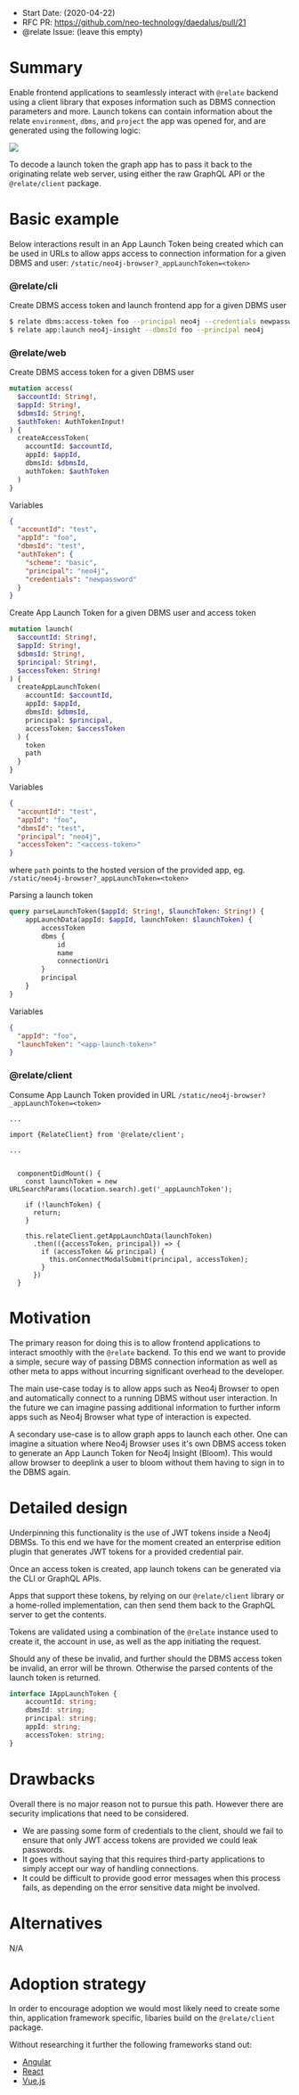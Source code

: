 - Start Date: (2020-04-22)
- RFC PR: https://github.com/neo-technology/daedalus/pull/21
- @relate Issue: (leave this empty)

# Summary
Enable frontend applications to seamlessly interact with `@relate` backend using a client library that exposes information such as DBMS connection parameters and more.
Launch tokens can contain information about the relate `environment`, `dbms`, and `project` the app was opened for, and are generated using the following logic:

![](./launch-token-diagram.png)

To decode a launch token the graph app has to pass it back to the originating relate web server, using either the raw GraphQL API or the `@relate/client` package.

# Basic example
Below interactions result in an App Launch Token being created which can be used in URLs to allow apps access to connection information for a given DBMS and user: `/static/neo4j-browser?_appLaunchToken=<token>`

### @relate/cli
Create DBMS access token and launch frontend app for a given DBMS user
```bash
$ relate dbms:access-token foo --principal neo4j --credentials newpassword
$ relate app:launch neo4j-insight --dbmsId foo --principal neo4j
```

### @relate/web
Create DBMS access token for a given DBMS user
```GraphQL
mutation access(
  $accountId: String!,
  $appId: String!,
  $dbmsId: String!,
  $authToken: AuthTokenInput!
) {
  createAccessToken(
    accountId: $accountId,
    appId: $appId,
    dbmsId: $dbmsId,
    authToken: $authToken
  ) 
}
```
Variables
```JSON
{
  "accountId": "test",
  "appId": "foo",
  "dbmsId": "test",
  "authToken": {
    "scheme": "basic",
    "principal": "neo4j",
    "credentials": "newpassword"
  }
}
```

Create App Launch Token for a given DBMS user and access token
```GraphQL
mutation launch(
  $accountId: String!,
  $appId: String!,
  $dbmsId: String!,
  $principal: String!,
  $accessToken: String!
) {
  createAppLaunchToken(
    accountId: $accountId,
    appId: $appId,
    dbmsId: $dbmsId,
    principal: $principal,
    accessToken: $accessToken
  ) {
    token
    path
  } 
}
```
Variables
```JSON
{
  "accountId": "test",
  "appId": "foo",
  "dbmsId": "test",
  "principal": "neo4j",
  "accessToken": "<access-token>"
}
```
where `path` points to the hosted version of the provided app, eg. `/static/neo4j-browser?_appLaunchToken=<token>`

Parsing a launch token
```GraphQL
query parseLaunchToken($appId: String!, $launchToken: String!) {
    appLaunchData(appId: $appId, launchToken: $launchToken) {
        accessToken
        dbms {
            id
            name
            connectionUri
        }
        principal
    }
}
```
Variables
```JSON
{
  "appId": "foo",
  "launchToken": "<app-launch-token>"
}
```


### @relate/client
Consume App Launch Token provided in URL `/static/neo4j-browser?_appLaunchToken=<token>`
```JSX
...

import {RelateClient} from '@relate/client';

...


  componentDidMount() {
    const launchToken = new URLSearchParams(location.search).get('_appLaunchToken');

    if (!launchToken) {
      return;
    }

    this.relateClient.getAppLaunchData(launchToken)
      .then(({accessToken, principal}) => {
        if (accessToken && principal) {
          this.onConnectModalSubmit(principal, accessToken);
        }
      })
  }

```

# Motivation
The primary reason for doing this is to allow frontend applications to interact smoothly with the `@relate` backend. To this end we want to provide a simple, secure way of passing DBMS connection information as well as other meta to apps without incurring significant overhead to the developer.

The main use-case today is to allow apps such as Neo4j Browser to open and automatically connect to a running DBMS without user interaction. In the future we can imagine passing additional information to further inform apps such as Neo4j Browser what type of interaction is expected.

A secondary use-case is to allow graph apps to launch each other. One can imagine a situation where Neo4j Browser uses it's own DBMS access token to generate an App Launch Token for Neo4j Insight (Bloom). This would allow browser to deeplink a user to bloom without them having to sign in to the DBMS again.

# Detailed design
Underpinning this functionality is the use of JWT tokens inside a Neo4j DBMSs. To this end we have for the moment created an enterprise edition plugin that generates JWT tokens for a provided credential pair.

Once an access token is created, app launch tokens can be generated via the CLI or GraphQL APIs.

Apps that support these tokens, by relying on our `@relate/client` library or a home-rolled implementation, can then send them back to the GraphQL server to get the contents.

Tokens are validated using a combination of the `@relate` instance used to create it, the account in use, as well as the app initiating the request.

Should any of these be invalid, and further should the DBMS access token be invalid, an error will be thrown. Otherwise the parsed contents of the launch token is returned.

```TypeScript
interface IAppLaunchToken {
    accountId: string;
    dbmsId: string;
    principal: string;
    appId: string;
    accessToken: string;
}
```

# Drawbacks
Overall there is no major reason not to pursue this path. However there are security implications that need to be considered.

- We are passing some form of credentials to the client, should we fail to ensure that only JWT access tokens are provided we could leak passwords.
- It goes without saying that this requires third-party applications to simply accept our way of handling connections.
- It could be difficult to provide good error messages when this process fails, as depending on the error sensitive data might be involved.

# Alternatives
N/A

# Adoption strategy
In order to encourage adoption we would most likely need to create some thin, application framework specific, libaries build on the `@relate/client` package.

Without researching it further the following frameworks stand out:
- [Angular](https://angular.io/)
- [React](https://reactjs.org/)
- [Vue.js](https://vuejs.org/)
